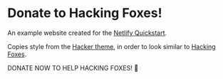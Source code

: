 # Donate to Hacking Foxes!
An example website created for the [Netlify Quickstart](https://netlify-quickstart.netlify.app/).

Copies style from the [Hacker theme](https://github.com/pages-themes/hacker), in order to look similar to [Hacking Foxes](https://kh-lu2.github.io/Hacking-Foxes/).

DONATE NOW TO HELP HACKING FOXES! 🦊
